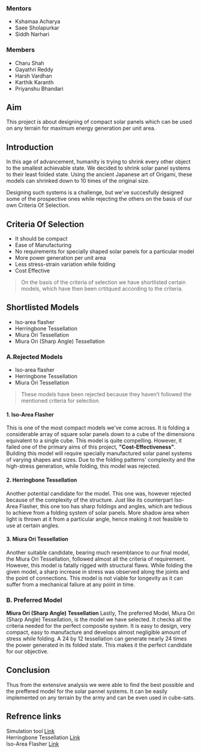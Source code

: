 ### **Mentors**
- Kshamaa Acharya
- Saee Sholapurkar
- Siddh Narhari

### **Members**
- Charu Shah
- Gayathri Reddy
- Harsh Vardhan
- Karthik Karanth
- Priyanshu Bhandari

## **Aim**
This project is about designing of compact solar panels which can be used on any 
terrain for maximum energy generation per unit area.

## **Introduction**
In this age of advancement, humanity is trying to shrink every other object to
 the smallest achievable state. We decided to shrink solar panel systems to
 their least folded state. Using the ancient Japanese art of Origami, these models can shrinked down to 10 times of the original size.

 Designing such systems is a challenge, but we've succesfully designed some of 
 the prospective ones while rejecting the others on the basis of our own 
 Criteria Of Selection.

## **Criteria Of Selection**
- It should be compact
- Ease of Manufacturing
- No requirements for specially shaped solar panels for a particular model
- More power generation per unit area
- Less stress-strain variation while folding
- Cost Effective

> On the basis of the criteria of selection we have shortlisted certain models, which have then been crtitqued according to the criteria.

## **Shortlisted Models**
- Iso-area flasher 
- Herringbone Tessellation
- Miura Ori Tessellation
- Miura Ori (Sharp Angle) Tessellation

### **A.Rejected Models**
- Iso-area flasher 
- Herringbone Tessellation
- Miura Ori Tessellation

>These models have been rejected because they haven’t followed the mentioned criteria for selection.

#### **1. Iso-Area Flasher**

This is one of the most compact models we've come across. It is folding a considerable array of square solar 
panels down to a cube of the dimensions equivalent to a single cube. This model is quite compelling. However, it 
failed one of the primary aims of this project, **"Cost-Effectiveness"**. Building this model will require 
specially manufactured solar panel systems of varying shapes and sizes. Due to the folding patterns' complexity 
and the high-stress generation, while folding, this model was rejected.

#### **2. Herringbone Tessellation**
Another potential candidate for the model. This one was, however rejected 
because of the complexity of the structure. Just like its counterpart Iso-Area 
Flasher, this one too has sharp foldings and angles, which are tedious to 
achieve from a folding system of solar panels. More shadow area when light is 
thrown at it from a particular angle, hence making it not feasible to use at 
certain angles.

#### **3. Miura Ori Tessellation**
Another suitable candidate, bearing much resemblance to our final model, the 
Miura Ori Tessellation, followed almost all the criteria of requirement. 
However, this model is fatally rigged with structural flaws. While folding the 
given model, a sharp increase in stress was observed along the joints and the 
point of connections. This model is not viable for longevity as it can suffer 
from a mechanical faliure at any point in time.

### **B. Preferred Model**

**Miura Ori (Sharp Angle) Tessellation**
Lastly, The preferred Model, Miura Ori (Sharp Angle) Tessellation, is the model 
we have selected. It checks all the criteria needed for the perfect composite 
system. It is easy to design, very compact, easy to manufacture and develops 
almost negligible amount of stress while folding. A 24 by 12 tessellation can 
generate nearly 24 times the power generated in its folded state. This makes it 
the perfect candidate for our objective.


## **Conclusion**

Thus from the extensive analysis we were able to find the best possible and the preffered model for the solar pannel systems. It can be easily implemented  on any terrain by the army and can be even used in cube-sats.


## **Refrence links**
 Simulation tool [Link](https://origamisimulator.org)
<br>
Herringbone Tessellation [Link](https://www.youtube.com/watch?v=nw5RLvN7fYA)
<br>
Iso-Area Flasher [Link](https://www.youtube.com/watch?v=98Nhazrezvg)




